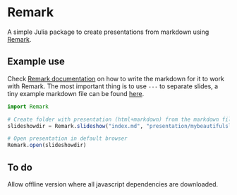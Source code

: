 # Remark

A simple Julia package to create presentations from markdown using [Remark](https://github.com/gnab/remark).

## Example use

Check [Remark documentation](https://github.com/gnab/remark/wiki/Markdown) on how to write the markdown for it to work with Remark. The most important thing is to use `---` to separate slides, a tiny example markdown file can be found [here](https://github.com/piever/Remark.jl/blob/master/examples/index.md).

```julia
import Remark

# Create folder with presentation (html+markdown) from the markdown file "index.md"
slideshowdir = Remark.slideshow("index.md", "presentation/mybeautifulslides")

# Open presentation in default browser
Remark.open(slideshowdir)
```

## To do

Allow offline version where all javascript dependencies are downloaded.
